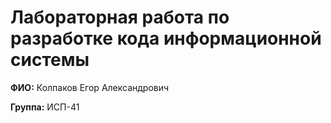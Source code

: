 # Лабораторная работа по разработке кода информационной системы

**ФИО:** Колпаков Егор Александрович

**Группа:** ИСП-41
